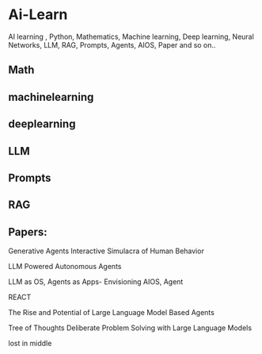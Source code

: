 # Ai-Learn
AI learning , Python, Mathematics, Machine learning, Deep learning, Neural Networks, LLM, RAG, Prompts, Agents, AIOS, Paper and so on..
## Math

## machinelearning

## deeplearning

## LLM

## Prompts

## RAG

## Papers:
Generative Agents Interactive Simulacra of Human Behavior

LLM Powered Autonomous Agents

LLM as OS, Agents as Apps- Envisioning AIOS, Agent

REACT

The Rise and Potential of Large Language Model Based Agents

Tree of Thoughts Deliberate Problem Solving with Large Language Models

lost in middle
